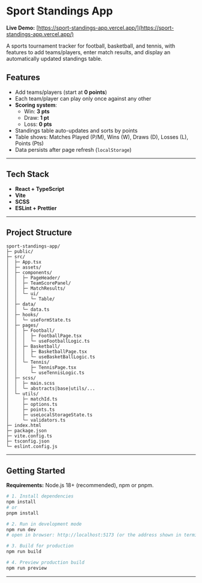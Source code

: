 # Sport Standings App

**Live Demo:** [https://sport-standings-app.vercel.app/](https://sport-standings-app.vercel.app/)

A sports tournament tracker for football, basketball, and tennis, with features to add teams/players, enter match results, and display an automatically updated standings table.

## Features

-   Add teams/players (start at **0 points**)
-   Each team/player can play only once against any other
-   **Scoring system**:
    -   Win: **3 pts**
    -   Draw: **1 pt**
    -   Loss: **0 pts**
-   Standings table auto-updates and sorts by points
-   Table shows: Matches Played (P/M), Wins (W), Draws (D), Losses (L), Points (Pts)
-   Data persists after page refresh (`localStorage`)

---

## Tech Stack

-   **React + TypeScript**
-   **Vite**
-   **SCSS**
-   **ESLint + Prettier**

---

## Project Structure

```
sport-standings-app/
├─ public/
├─ src/
│  ├─ App.tsx
│  ├─ assets/
│  ├─ components/
│  │  ├─ PageHeader/
│  │  ├─ TeamScorePanel/
│  │  ├─ MatchResults/
│  │  └─ ui/
│  │     └─ Table/
│  ├─ data/
│  │  └─ data.ts
│  ├─ hooks/
│  │  └─ useFormState.ts
│  ├─ pages/
│  │  ├─ Football/
│  │  │  ├─ FootballPage.tsx
│  │  │  └─ useFootballLogic.ts
│  │  ├─ Basketball/
│  │  │  ├─ BasketballPage.tsx
│  │  │  └─ useBasketBallLogic.ts
│  │  └─ Tennis/
│  │     ├─ TennisPage.tsx
│  │     └─ useTennisLogic.ts
│  ├─ scss/
│  │  ├─ main.scss
│  │  └─ abstracts|base|utils/...
│  └─ utils/
│     ├─ matchId.ts
│     ├─ options.ts
│     ├─ points.ts
│     ├─ useLocalStorageState.ts
│     └─ validators.ts
├─ index.html
├─ package.json
├─ vite.config.ts
├─ tsconfig.json
└─ eslint.config.js
```

---

## Getting Started

**Requirements:** Node.js 18+ (recommended), npm or pnpm.

```bash
# 1. Install dependencies
npm install
# or
pnpm install

# 2. Run in development mode
npm run dev
# open in browser: http://localhost:5173 (or the address shown in terminal)

# 3. Build for production
npm run build

# 4. Preview production build
npm run preview
```

---
